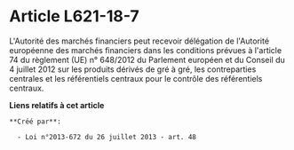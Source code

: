 # Article L621-18-7

L'Autorité des marchés financiers peut recevoir délégation de l'Autorité européenne des marchés financiers dans les
conditions prévues à l'article 74 du règlement (UE) n° 648/2012 du Parlement européen et du Conseil du 4 juillet 2012 sur les
produits dérivés de gré à gré, les contreparties centrales et les référentiels centraux pour le contrôle des référentiels
centraux.

**Liens relatifs à cet article**

	**Créé par**:

	  - Loi n°2013-672 du 26 juillet 2013 - art. 48
